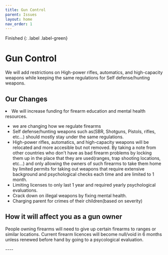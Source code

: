```yaml
---
title: Gun Control
parent: Issues
layout: home
nav_order: 1
---
```

Finished
{: .label .label-green}

<html>
    <h1>Gun Control</h1>
    <p>We will add restrictions on High-power rifles, automatics, and high-capacity weapons while keeping the same regulations for Self defense/hunting weapons.</p>
    <h2>Our Changes</h2>
    <li>We will increase funding for firearm education and mental health resources.</li>
    <ul>
        <li>we are changing how we regulate firearms</li>
            <li>Self defense/hunting weapons such as(SBR, Shotguns, Pistols, rifles, etc…) should mostly stay under the same regulations.</li>
            <li>High-power rifles, automatics, and high-capacity weapons will be relocated and more accesible but not removed. By taking a note from other countries who don't have as bad firearm problems by locking them up in the place that they are used(ranges, trap shooting locations, etc…) and only allowing the owners of such firearms to take them home by limited permits for taking out weapons that require extensive background and psychological checks each time and are limited to 1 month.</li>
        <li>Limiting licenses to only last 1 year and required yearly psychological evaluations.</li>
        <li>Crack down on illegal weapons by fixing mental health.</li>
        <li>Charging parent for crimes of their children(based on severity)</li>
    </ul>
    <h2>How it will affect you as a gun owner</h2>
        <p>People owning firearms will need to give up certain firearms to ranges or similar locations. Current firearm licences will become null/void in 6 months unless renewed before hand by going to a psycological evaluation.</p>

</html>
----

